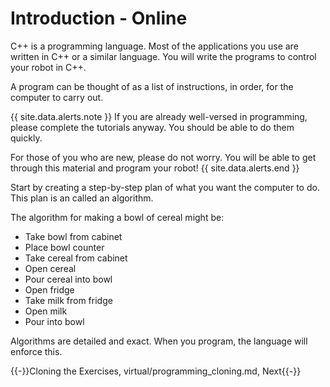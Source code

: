 # Introduction - Online

C++ is a programming language. Most of the applications you use are written in C++ or a similar language. You will write the programs to control your robot in C++.

A program can be thought of as a list of instructions, in order, for the computer to carry out.

{{ site.data.alerts.note }}
If you are already well-versed in programming, please complete the tutorials anyway. You should be able to do them quickly.

For those of you who are new, please do not worry. You will be able to get through this material and program your robot!
{{ site.data.alerts.end }}

Start by creating a step-by-step plan of what you want the computer to do. This plan is an called an algorithm.

The algorithm for making a bowl of cereal might be:

- Take bowl from cabinet
- Place bowl counter
- Take cereal from cabinet
- Open cereal
- Pour cereal into bowl
- Open fridge
- Take milk from fridge
- Open milk
- Pour into bowl

Algorithms are detailed and exact. When you program, the language will enforce this.

{{-}}Cloning the Exercises, virtual/programming_cloning.md, Next{{-}}